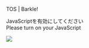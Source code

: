 TOS | Barkle!

JavaScriptを有効にしてください  
Please turn on your JavaScript

![](/static-assets/splash.png?1730249753795)